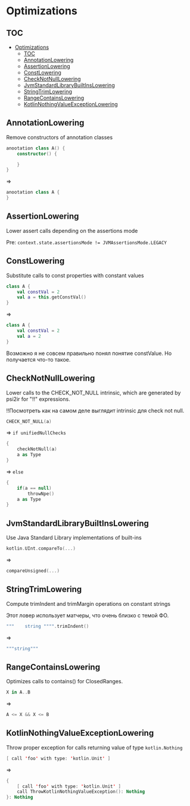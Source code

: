 # Optimizations

## TOC

- [Optimizations](#optimizations)
  - [TOC](#toc)
  - [AnnotationLowering](#annotationlowering)
  - [AssertionLowering](#assertionlowering)
  - [ConstLowering](#constlowering)
  - [CheckNotNullLowering](#checknotnulllowering)
  - [JvmStandardLibraryBuiltInsLowering](#jvmstandardlibrarybuiltinslowering)
  - [StringTrimLowering](#stringtrimlowering)
  - [RangeContainsLowering](#rangecontainslowering)
  - [KotlinNothingValueExceptionLowering](#kotlinnothingvalueexceptionlowering)

## AnnotationLowering

Remove constructors of annotation classes

```Kotlin
anootation class A() {
    constructor() {

    }
}
```

=>

```Kotlin
anootation class A {
}
```

## AssertionLowering

Lower assert calls depending on the assertions mode

Pre: `context.state.assertionsMode != JVMAssertionsMode.LEGACY`



## ConstLowering

Substitute calls to const properties with constant values

```Kotlin
class A {
    val constVal = 2
    val a = this.getConstVal()
}
```

=>

```Kotlin
class A {
    val constVal = 2
    val a = 2
}
```
Возможно я не совсем правильно понял понятие constValue. Но получается что-то такое.

## CheckNotNullLowering

Lower calls to the CHECK_NOT_NULL intrinsic, which are generated by psi2ir for "!!" expressions.

!!Посмотреть как на самом деле выглядит intrinsic для check not null.

```Kotlin
CHECK_NOT_NULL(a)
```

=> `if unifiedNullChecks`

```Kotlin
{
    checkNotNull(a)
    a as Type
}
```

=> `else`

```Kotlin
{
    if(a == null)
        throwNpe()
    a as Type
}
```

## JvmStandardLibraryBuiltInsLowering

Use Java Standard Library implementations of built-ins

```Kotlin
kotlin.UInt.compareTo(...)
```

=>

```Kotlin
compareUnsigned(...)
```

## StringTrimLowering

Compute trimIndent and trimMargin operations on constant strings

Этот ловер использует матчеры, что очень близко с темой ФО.

```Kotlin
"""    string """".trimIndent()
```

=>

```Kotlin
"""string"""
```

## RangeContainsLowering

Optimizes calls to contains() for ClosedRanges.

```Kotlin
X in A..B
```

=>

```Kotlin
A <= X && X <= B
```

## KotlinNothingValueExceptionLowering

Throw proper exception for calls returning value of type `kotlin.Nothing`

```Kotlin
[ call 'foo' with type: 'kotlin.Unit' ]
```

=>

```Kotlin
{
    [ call 'foo' with type: 'kotlin.Unit' ]
    call ThrowKotlinNothingValueException(): Nothing
}: Nothing
```